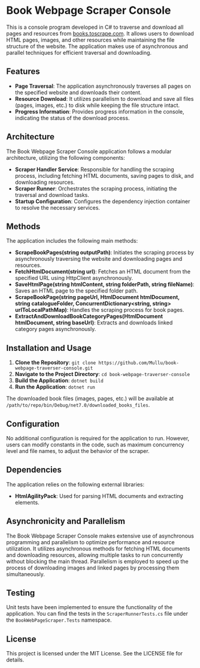 # Book Webpage Scraper Console

This is a console program developed in C# to traverse and download all pages and resources from [books.toscrape.com](http://books.toscrape.com/). It allows users to download HTML pages, images, and other resources while maintaining the file structure of the website. The application makes use of asynchronous and parallel techniques for efficient traversal and downloading.

## Features

- **Page Traversal**: The application asynchronously traverses all pages on the specified website and downloads their content.
- **Resource Download**: It utilizes parallelism to download and save all files (pages, images, etc.) to disk while keeping the file structure intact.
- **Progress Information**: Provides progress information in the console, indicating the status of the download process.

## Architecture

The Book Webpage Scraper Console application follows a modular architecture, utilizing the following components:

- **Scraper Handler Service**: Responsible for handling the scraping process, including fetching HTML documents, saving pages to disk, and downloading resources.
- **Scraper Runner**: Orchestrates the scraping process, initiating the traversal and download tasks.
- **Startup Configuration**: Configures the dependency injection container to resolve the necessary services.

## Methods

The application includes the following main methods:

- **ScrapeBookPages(string outputPath)**: Initiates the scraping process by asynchronously traversing the website and downloading pages and resources.
- **FetchHtmlDocument(string url)**: Fetches an HTML document from the specified URL using HttpClient asynchronously.
- **SaveHtmlPage(string htmlContent, string folderPath, string fileName)**: Saves an HTML page to the specified folder path.
- **ScrapeBookPage(string pageUrl, HtmlDocument htmlDocument, string catalogueFolder, ConcurrentDictionary<string, string> urlToLocalPathMap)**: Handles the scraping process for book pages.
- **ExtractAndDownloadBookCategoryPages(HtmlDocument htmlDocument, string baseUrl)**: Extracts and downloads linked category pages asynchronously.

## Installation and Usage

1. **Clone the Repository**: `git clone https://github.com/Mullu/book-webpage-traverser-console.git`
2. **Navigate to the Project Directory**: `cd book-webpage-traverser-console`
3. **Build the Application**: `dotnet build`
4. **Run the Application**: `dotnet run`

The downloaded book files (images, pages, etc.) will be available at `/path/to/repo/bin/Debug/net7.0/downloaded_books_files`.

## Configuration

No additional configuration is required for the application to run. However, users can modify constants in the code, such as maximum concurrency level and file names, to adjust the behavior of the scraper.

## Dependencies

The application relies on the following external libraries:

- **HtmlAgilityPack**: Used for parsing HTML documents and extracting elements.

## Asynchronicity and Parallelism

The Book Webpage Scraper Console makes extensive use of asynchronous programming and parallelism to optimize performance and resource utilization. It utilizes asynchronous methods for fetching HTML documents and downloading resources, allowing multiple tasks to run concurrently without blocking the main thread. Parallelism is employed to speed up the process of downloading images and linked pages by processing them simultaneously.

## Testing

Unit tests have been implemented to ensure the functionality of the application. You can find the tests in the `ScraperRunnerTests.cs` file under the `BookWebPageScraper.Tests` namespace.

## License

This project is licensed under the MIT License. See the LICENSE file for details.
